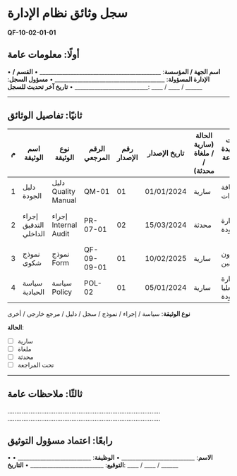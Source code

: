 # سجل وثائق نظام الإدارة
**QF-10-02-01-01**

## أولًا: معلومات عامة
• **اسم الجهة / المؤسسة**: ___________________________________________
• **القسم / الإدارة المسؤولة**: _______________________________________
• **مسؤول السجل**: __________________________
• **تاريخ آخر تحديث للسجل**: ____ / ____ / ______

---

## ثانيًا: تفاصيل الوثائق

| م | اسم الوثيقة | نوع الوثيقة | الرقم المرجعي | رقم الإصدار | تاريخ الإصدار | الحالة (سارية / ملغاة / محدثة) | الجهات المستفيدة / الموزعة عليها | ملاحظات |
|---|-------------|-------------|---------------|-------------|---------------|------------------------------|--------------------------------|----------|
| 1 | دليل الجودة | دليل Quality Manual | QM-01 | 01 | 01/01/2024 | سارية | كافة الإدارات | |
| 2 | إجراء التدقيق الداخلي | إجراء Internal Audit | PR-07-01 | 02 | 15/03/2024 | محدثة | إدارة الجودة | تم التعديل بناءً على مراجعة |
| 3 | نموذج شكوى | نموذج Form | QF-09-09-01 | 01 | 10/02/2025 | سارية | شؤون المتعاملين | |
| 4 | سياسة الحيادية | سياسة Policy | POL-02 | 01 | 05/01/2024 | سارية | الإدارة العليا والجودة | |

**نوع الوثيقة**: سياسة / إجراء / نموذج / سجل / دليل / مرجع خارجي / أخرى

**الحالة**:
- ☐ سارية  
- ☐ ملغاة  
- ☐ محدثة  
- ☐ تحت المراجعة

---

## ثالثًا: ملاحظات عامة
......................................................................................
......................................................................................

## رابعًا: اعتماد مسؤول التوثيق
• **الاسم**: __________________________
• **الوظيفة**: __________________________
• **التوقيع**: __________________________
• **التاريخ**: ____ / ____ / ______